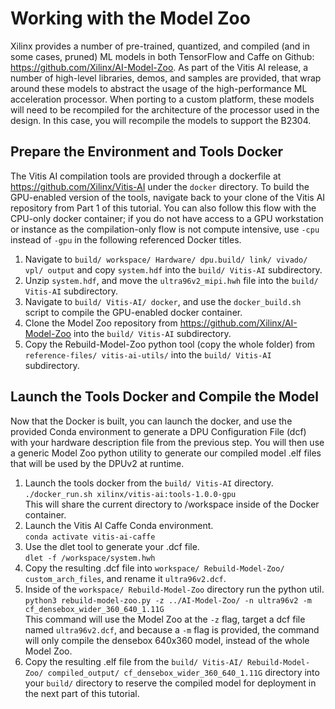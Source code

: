 # Working with the Model Zoo

Xilinx provides a number of pre-trained, quantized, and compiled (and in some cases, pruned) ML models in both TensorFlow and Caffe on Github: https://github.com/Xilinx/AI-Model-Zoo. As part of the Vitis AI release, a number of high-level libraries, demos, and samples are provided, that wrap around these models to abstract the usage of the high-performance ML acceleration processor. When porting to a custom platform, these models will need to be recompiled for the architecture of the processor used in the design. In this case, you will recompile the models to support the B2304.

## Prepare the Environment and Tools Docker

The Vitis AI compilation tools are provided through a dockerfile at https://github.com/Xilinx/Vitis-AI under the `docker` directory. To build the GPU-enabled version of the tools, navigate back to your clone of the Vitis AI repository from Part 1 of this tutorial. You can also follow this flow with the CPU-only docker container; if you do not have access to a GPU workstation or instance as the compilation-only flow is not compute intensive, use `-cpu` instead of `-gpu` in the following referenced Docker titles.

1. Navigate to `build/ workspace/ Hardware/ dpu.build/ link/ vivado/ vpl/ output` and copy `system.hdf` into the `build/ Vitis-AI` subdirectory.
2. Unzip `system.hdf`, and move the `ultra96v2_mipi.hwh` file into the `build/ Vitis-AI` subdirectory.
3. Navigate to `build/ Vitis-AI/ docker`, and use the `docker_build.sh` script to compile the GPU-enabled docker container.
4. Clone the Model Zoo repository from https://github.com/Xilinx/AI-Model-Zoo into the `build/ Vitis-AI` subdirectory.
5. Copy the Rebuild-Model-Zoo python tool (copy the whole folder) from `reference-files/ vitis-ai-utils/` into the `build/ Vitis-AI` subdirectory.

## Launch the Tools Docker and Compile the Model

Now that the Docker is built, you can launch the docker, and use the provided Conda environment  to generate a DPU Configuration File (dcf) with your hardware description file from the previous step. You will then use a generic Model Zoo python utility to generate our compiled model .elf files that will be used by the DPUv2 at runtime.

1. Launch the tools docker from the `build/ Vitis-AI` directory.\
  `./docker_run.sh xilinx/vitis-ai:tools-1.0.0-gpu`\
  This will share the current directory to /workspace inside of the Docker container.
1. Launch the Vitis AI Caffe Conda environment.\
  `conda activate vitis-ai-caffe`
1. Use the dlet tool to generate your .dcf file.\
  `dlet -f /workspace/system.hwh`
1. Copy the resulting .dcf file into `workspace/ Rebuild-Model-Zoo/ custom_arch_files`, and rename it `ultra96v2.dcf`.
1. Inside of the `workspace/ Rebuild-Model-Zoo` directory run the python util.\
  `python3 rebuild-model-zoo.py -z ../AI-Model-Zoo/ -n ultra96v2 -m 	cf_densebox_wider_360_640_1.11G`\
  This command will use the Model Zoo at the `-z` flag, target a dcf file named `ultra96v2.dcf`, and because a `-m` flag is provided, the command will only compile the densebox 640x360 model, instead of the whole Model Zoo.
1. Copy the resulting .elf file from the `build/ Vitis-AI/ Rebuild-Model-Zoo/ compiled_output/ cf_densebox_wider_360_640_1.11G` directory into your `build/`  directory to reserve the compiled model for deployment in the next part of this tutorial.
